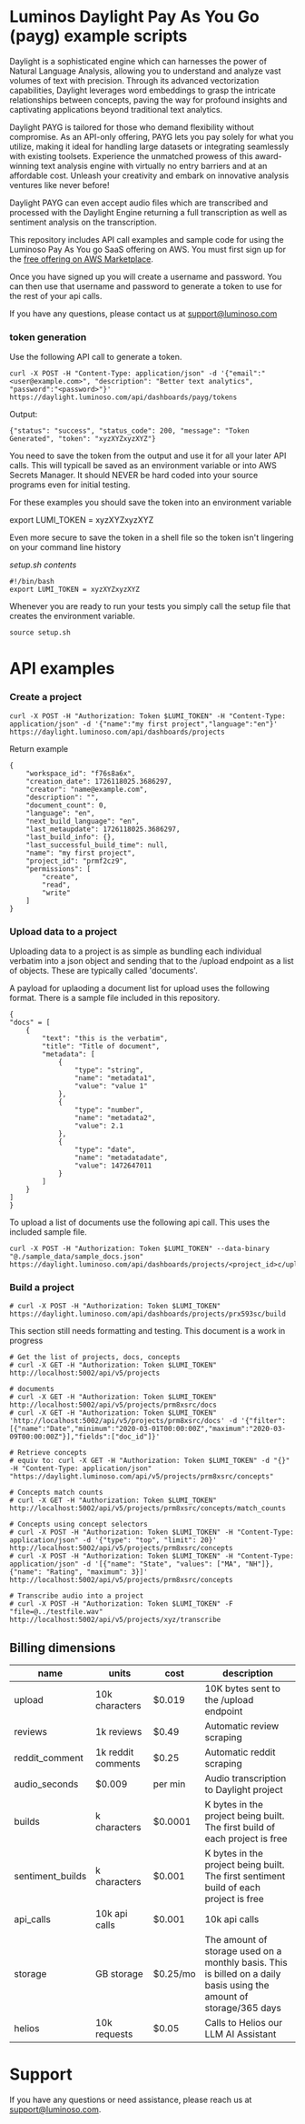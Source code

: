 # Luminos Daylight Pay As You Go (payg) example scripts

Daylight is a sophisticated engine which can harnesses the power of Natural Language Analysis, allowing you to understand and analyze vast volumes of text with precision. Through its advanced vectorization capabilities, Daylight leverages word embeddings to grasp the intricate relationships between concepts, paving the way for profound insights and captivating applications beyond traditional text analytics.

Daylight PAYG is tailored for those who demand flexibility without compromise. As an API-only offering, PAYG lets you pay solely for what you utilize, making it ideal for handling large datasets or integrating seamlessly with existing toolsets. Experience the unmatched prowess of this award-winning text analysis engine with virtually no entry barriers and at an affordable cost. Unleash your creativity and embark on innovative analysis ventures like never before!

Daylight PAYG can even accept audio files which are transcribed and processed with the Daylight Engine returning a full transcription as well as sentiment analysis on the transcription.

This repository includes API call examples and sample code for using the Luminoso Pay As You go SaaS offering on AWS. You must first sign up for the [free offering on AWS Marketplace](https://aws.amazon.com/marketplace/pp/prodview-23lkym36c5ntk).

Once you have signed up you will create a username and password. You can then use that username and password to generate a token to use for the rest of your api calls.

If you have any questions, please contact us at [support@luminoso.com](mailto:support@luminoso.com)

### token generation

Use the following API call to generate a token.
```
curl -X POST -H "Content-Type: application/json" -d '{"email":"<user@example.com>", "description": "Better text analytics", "password":"<password>"}' https://daylight.luminoso.com/api/dashboards/payg/tokens
```

Output:
```
{"status": "success", "status_code": 200, "message": "Token Generated", "token": "xyzXYZxyzXYZ"}
```

You need to save the token from the output and use it for all your later API calls.  This will typicall be saved as an environment variable or into AWS Secrets Manager. It should NEVER be hard coded into your source programs even for initial testing.

For these examples you should save the token into an environment variable

export LUMI_TOKEN = xyzXYZxyzXYZ

Even more secure to save the token in a shell file so the token isn't lingering on your command line history

*setup.sh contents*
```
#!/bin/bash
export LUMI_TOKEN = xyzXYZxyzXYZ
```

Whenever you are ready to run your tests you simply call the setup file that creates the environment variable.

```
source setup.sh
```

# API examples

### Create a project
```
curl -X POST -H "Authorization: Token $LUMI_TOKEN" -H "Content-Type: application/json" -d '{"name":"my first project","language":"en"}' https://daylight.luminoso.com/api/dashboards/projects
```
Return example
```
{
    "workspace_id": "f76s8a6x",
    "creation_date": 1726118025.3686297,
    "creator": "name@example.com",
    "description": "",
    "document_count": 0,
    "language": "en",
    "next_build_language": "en",
    "last_metaupdate": 1726118025.3686297,
    "last_build_info": {},
    "last_successful_build_time": null,
    "name": "my first project",
    "project_id": "prmf2cz9",
    "permissions": [
        "create",
        "read",
        "write"
    ]
}
```

### Upload data to a project
Uploading data to a project is as simple as bundling each individual verbatim into a json object and sending that to the /upload endpoint as a list of objects. These are typically called 'documents'.

A payload for uplaoding a document list for upload uses the following format. There is a sample file included in this repository.
```
{
"docs" = [
    {
        "text": "this is the verbatim",
        "title": "Title of document",
        "metadata": [
            {
                "type": "string",
                "name": "metadata1",
                "value": "value 1"
            },
            {
                "type": "number",
                "name": "metadata2",
                "value": 2.1
            },
            {
                "type": "date",
                "name": "metadatadate",
                "value": 1472647011
            }
        ]
    }
]
}
```

To upload a list of documents use the following api call. This uses the included sample file.
```
curl -X POST -H "Authorization: Token $LUMI_TOKEN" --data-binary "@./sample_data/sample_docs.json" https://daylight.luminoso.com/api/dashboards/projects/<project_id>c/upload
```

### Build a project
```
# curl -X POST -H "Authorization: Token $LUMI_TOKEN"  https://daylight.luminoso.com/api/dashboards/projects/prx593sc/build
```
This section still needs formatting and testing. This document is a work in progress
```
# Get the list of projects, docs, concepts
# curl -X GET -H "Authorization: Token $LUMI_TOKEN" http://localhost:5002/api/v5/projects

# documents
# curl -X GET -H "Authorization: Token $LUMI_TOKEN" http://localhost:5002/api/v5/projects/prm8xsrc/docs
# curl -X GET -H "Authorization: Token $LUMI_TOKEN" 'http://localhost:5002/api/v5/projects/prm8xsrc/docs' -d '{"filter":[{"name":"Date","minimum":"2020-03-01T00:00:00Z","maximum":"2020-03-09T00:00:00Z"}],"fields":["doc_id"]}'

# Retrieve concepts
# equiv to: curl -X GET -H "Authorization: Token $LUMI_TOKEN" -d "{}" -H "Content-Type: application/json"  "https://daylight.luminoso.com/api/v5/projects/prm8xsrc/concepts"

# Concepts match counts
# curl -X GET -H "Authorization: Token $LUMI_TOKEN" http://localhost:5002/api/v5/projects/prm8xsrc/concepts/match_counts

# Concepts using concept selectors
# curl -X POST -H "Authorization: Token $LUMI_TOKEN" -H "Content-Type: application/json" -d '{"type": "top", "limit": 20}' http://localhost:5002/api/v5/projects/prm8xsrc/concepts
# curl -X POST -H "Authorization: Token $LUMI_TOKEN" -H "Content-Type: application/json" -d '[{"name": "State", "values": ["MA", "NH"]},{"name": "Rating", "maximum": 3}]' http://localhost:5002/api/v5/projects/prm8xsrc/concepts

# Transcribe audio into a project
# curl -X POST -H "Authorization: Token $LUMI_TOKEN" -F "file=@../testfile.wav" http://localhost:5002/api/v5/projects/xyz/transcribe
```

## Billing dimensions
|name       |units|cost|description         |
|-----------|------------|----|-------------|
|upload|10k characters|$0.019|10K bytes sent to the /upload endpoint|
|reviews|1k reviews|$0.49|Automatic review scraping|
|reddit_comment|1k reddit comments|$0.25|Automatic reddit scraping|
|audio_seconds|$0.009|per min|Audio transcription to Daylight project|
|builds|k characters|$0.0001|K bytes in the project being built. The first build of each project is free|
|sentiment_builds|k characters|$0.001|K bytes in the project being built. The first sentiment build of each project is free|
|api_calls|10k api calls|$0.001|10k api calls|
|storage|GB storage|$0.25/mo|The amount of storage used on a monthly basis. This is billed on a daily basis using the amount of storage/365 days|
|helios|10k requests|$0.05|Calls to Helios our LLM AI Assistant|

# Support
If you have any questions or need assistance, please reach us at [support@luminoso.com](support@luminoso.com).
